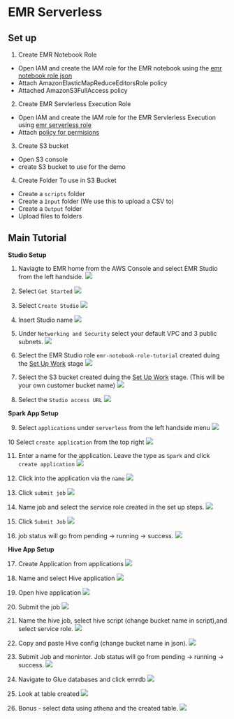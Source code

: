 # EMR Serverless

## Set up

1. Create EMR Notebook Role
- Open IAM and create the IAM role for the EMR notebook using the [emr notebook role json](emr_notebook_rol_priv.json)
- Attach AmazonElasticMapReduceEditorsRole policy
- Attached AmazonS3FullAccess policy 

2. Create EMR Servlerless Execution Role
- Open IAM and create the IAM role for the EMR Servlerless Execution using [emr serverless role](emr_serverless_role_priv.json)
- Attach [policy for permisions](emr_serverless_policy.json)

3. Create S3 bucket
- Open S3 console 
- create S3 bucket to use for the demo 

4. Create Folder To use in S3 Bucket 
- Create a `scripts` folder
- Create a `Input` folder (We use this to upload a CSV to)
- Create a `Output` folder
- Upload files to folders


## Main Tutorial

**Studio Setup**
1. Naviagte to EMR home from the AWS Console and select EMR Studio from the left handside. ![](images/spark/1._emr-service-home.png)

2. Select `Get Started` ![](images/spark/2._emr-studio-get-started.png)

3. Select `Create Studio` ![](images/spark/3._create-studio.png)

4. Insert Studio name ![](images/spark/4._name-studio.png)

5. Under `Networking and Security` select your default VPC and 3 public subnets. ![](images/spark/5._networking-security.png)

6. Select the EMR Studio role `emr-notebook-role-tutorial` created duing the [Set Up Work](#set-up) stage ![](images/spark/6._emr-service-role.png)

7. Select the S3 bucket created duing the [Set Up Work](#set-up) stage. (This will be your own customer bucket name) ![](images/spark/7._select-s3-bucket.png)

8. Select the `Studio access URL` ![](images/spark/8._select-the-studio-access-url.png)

**Spark App Setup**

9. Select `applications` under `serverless` from the left handside menu ![](images/spark/9._select-applications.png)

10 Select `create application` from the top right ![](images/spark/10._create-application.png)

11. Enter a name for the application. Leave the type as `Spark` and click `create application` ![](images/spark/11._name-spark-app.png)

12. Click into the application via the `name` ![](images/spark/12._click-into-application.png)

13. Click `submit job` ![](images/spark/13._click-submit-job.png)

14. Name job and select the service role created in the set up steps. ![](images/spark/14._name-job.png)

15. Click `Submit Job` ![](images/spark/15._submit-job.png)

16. job status will go from pending -> running -> success. ![](images/spark/16._job-status.png)

**Hive App Setup**

17. Create Application from applications ![](images/hive/17._create_hive_app.png)

18. Name and select Hive application ![](images/hive/18._name_hive_app.png)

19. Open hive application ![](images/hive/19._open-hive-emr-tutorial.png)

20. Submit the job ![](images/hive/20._submit-job.png)

21. Name the hive job, select hive script (change bucket name in script),and select service role. ![](images/hive/21._name_hive_job.png)

22. Copy and paste Hive config (change bucket name in json). ![](images/hive/22._hive_job_config.png)

23. Submit Job and monintor. Job status will go from pending -> running -> success. ![](images/hive/23._job_mon.png)

24. Navigate to Glue databases and click emrdb ![](images/hive/24._glue.png)

25. Look at table created ![](images/hive/25._glue_table.png)

26. Bonus - select data using athena and the created table. ![](images/hive/26._athena.png)



